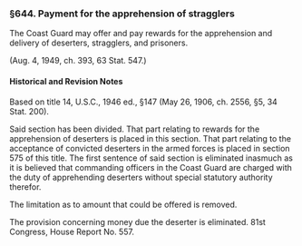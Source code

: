 ### §644. Payment for the apprehension of stragglers ###

The Coast Guard may offer and pay rewards for the apprehension and delivery of deserters, stragglers, and prisoners.

(Aug. 4, 1949, ch. 393, 63 Stat. 547.)

#### Historical and Revision Notes ####

Based on title 14, U.S.C., 1946 ed., §147 (May 26, 1906, ch. 2556, §5, 34 Stat. 200).

Said section has been divided. That part relating to rewards for the apprehension of deserters is placed in this section. That part relating to the acceptance of convicted deserters in the armed forces is placed in section 575 of this title. The first sentence of said section is eliminated inasmuch as it is believed that commanding officers in the Coast Guard are charged with the duty of apprehending deserters without special statutory authority therefor.

The limitation as to amount that could be offered is removed.

The provision concerning money due the deserter is eliminated. 81st Congress, House Report No. 557.